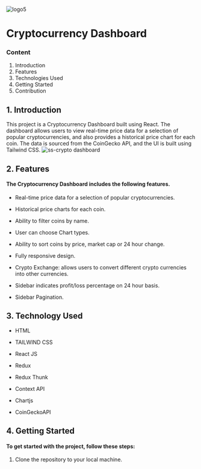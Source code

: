 ![logo5](https://user-images.githubusercontent.com/108121425/235422271-053280ae-6fdf-47ba-95f1-38c66dd84819.png)

# Cryptocurrency Dashboard


### Content

1. Introduction
2. Features
3. Technologies Used
4. Getting Started
5. Contribution


## 1. Introduction
This project is a Cryptocurrency Dashboard built using React. The dashboard allows users to view real-time price data for a selection of popular cryptocurrencies, and also provides a historical price chart for each coin. The data is sourced from the CoinGecko API, and the UI is built using Tailwind CSS.
![ss-crypto dashboard](https://user-images.githubusercontent.com/108121425/235422680-4a80d0a2-9219-4afa-85e0-198216e1c076.png)

## 2. Features

#### The Cryptocurrency Dashboard includes the following features.

* Real-time price data for a selection of popular cryptocurrencies.

* Historical price charts for each coin.

* Ability to filter coins by name.

* User can choose Chart types.

* Ability to sort coins by price, market cap or 24 hour change.

* Fully responsive design.

* Crypto Exchange: allows users to convert different crypto currencies into other currencies.

* Sidebar indicates profit/loss percentage on 24 hour basis.

* Sidebar Pagination.

## 3. Technology Used

* HTML

* TAILWIND CSS

* React JS

* Redux 

* Redux Thunk

* Context API

* Chartjs

* CoinGeckoAPI

## 4. Getting Started

#### To get started with the project, follow these steps:

1. Clone the repository to your local machine.









